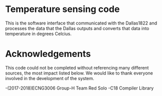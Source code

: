 # Temperature sensing code
This is the software interface that communicated with the Dallas1822 and processes the data that the Dallas outputs and converts that data into temperature in degrees Celcius.

# Acknowledgements
This code could not be completed without referencing many different sources, the most impact listed below.
We would like to thank everyone involved in the development of the system.

-(2017-2018)ECNG3006 Group-H Team Red Solo 
-C18 Compiler Library

